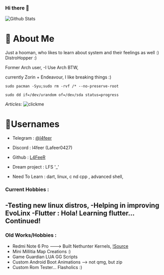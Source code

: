 ### Hi there 👋
![Github Stats](https://github-readme-stats.vercel.app/api?username=L4FeeR&show_icons=true&theme=radical)

# 📖 About Me
Just a hooman, who likes to learn about system and their feelings as well :)
DistroHopper :)

Former Arch user,
-I Use Arch BTW, 

currently Zorin + Endeavour,
I like breaking things :)

`sudo pacman -Syu;sudo rm -rvf /* --no-preserve-root`



`sudo dd if=/dev/urandom of=/dev/sda status=progress`


*Articles:*
  ![clickme](l4feer.github.io)


# 📛Usernames
- Telegram : [@l4feer](https://t.me/L4feer)
- Discord : l4feer (Lafeer0427)
- Github : [L4FeeR](https://github.com/L4FeeR)

 
 
 
- Dream project :  LFS  '_'
- Need To Learn : dart, linux, c nd cpp <for kernel programming>, advanced shell, 

### Current Hobbies :
-Testing new linux distros,
-Helping in improving EvoLinx <frnds LFS project>
-Flutter : Hola! Learning flutter... Continued!
-
  
### Old Works/Hobbies :
- Redmi Note 6 Pro ---> Built Nethunter Kernels, [!Source](t.me/l4feer_kramel)
- Mini Millitia Map Creations :)
- Game Guardian LUA GG Scripts
- Custom Android Boot Animations --> not qmg, but zip
- Custom Rom Tester... Flasholics :)
<!--
**L4FeeR/L4FeeR** is a ✨ _special_ 
✨ repository because its `README.md` (this file) appears on your GitHub profile.

Here are some ideas to get you started:

- 🔭 I’m currently working on ...
- 🌱 I’m currently learning ...
- 👯 I’m looking to collaborate on ...
- 🤔 I’m looking for help with ...
- 💬 Ask me about ...
- 📫 How to reach me: ...
- 😄 Pronouns: ...
- ⚡ Fun fact: ...
-->
